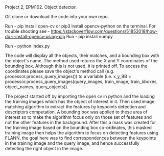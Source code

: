 Project 2, EPM102. Object detector.

Git clone or download the code into your own repo.

Run - pip install open-cv or pip3 install opencv-python on the terminal. For trouble shooting see - https://stackoverflow.com/questions/51853018/how-do-i-install-opencv-using-pip
Run - pip install numpy

Run - python index.py

The code will display all the objects, their matches, and a bounding box with the object's name. The method used returns the X and Y coordinates of the bounding box.
Although this is not used, it is printed off. To access the coordinates please save the object's method call (e.g. processor.process_query_images()) to a variable 
(i.e. x_y_BB = processor.process_query_images(query_images, train_image, train_bboxes, object_names, query_objects)).

The project started off by importing the open cv in python and the loading the training images which has the object of interest in it. 
Then used image matching algorithm to extract the features by keypoints detection and descriptors computation. 
A bounding box was applied to these area of interest so to make the algorithm focus only on those set of features and not the other features in the background.
After this a mask was created for the training image based on the bounding box co-ordinates, 
this masked training image then helps the algorithm to focus on detecting features using FLANN, 
the goal here was to find correspondences between the keypoints in the training image and the query image, 
and hence successfully detecting the right object in the image.
